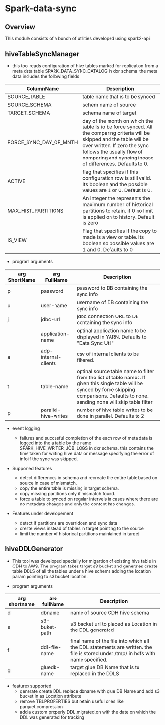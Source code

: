 # Spark-data-sync

## Overview

This module consists of a bunch of utilities developed using spark2-api

## hiveTableSyncManager
- this tool reads configuration of hive tables marked for replication from a meta data table SPARK_DATA_SYNC_CATALOG in dxr schema. the meta data includes the following fields

| ColumnName             	| Description                                                                                                                                                                                                                                         	|
|------------------------	|-----------------------------------------------------------------------------------------------------------------------------------------------------------------------------------------------------------------------------------------------------	|
| SOURCE_TABLE           	| table name that is to be synced                                                                                                                                                                                                                     	|
| SOURCE_SCHEMA          	| schem name of source                                                                                                                                                                                                                                	|
| TARGET_SCHEMA          	| schema name of target                                                                                                                                                                                                                               	|
| FORCE_SYNC_DAY_OF_MNTH 	| day of the month on which the table is to be force synced. All the comparing criteria will be skipped and the table will be over written.  If zero the sync follows the usually flow of comparing and syncing incase of differences. Defaults to 0. 	|
| ACTIVE                 	| flag that specifies if this configuration row is still valid. Its boolean and the possible values are 1 or 0. Default is 0.                                                                                                                         	|
| MAX_HIST_PARTITIONS    	| An integer the represents the maximum number of historical partitions to retain. if 0 no limit is applied on to history. Default is zero                                                                                                            	|
| IS_VIEW                	| Flag that specifies if the copy to made is a view or table. Its boolean so possible values are 1 and 0. Defaults to 0                                                                                                                               	|

- program arguments 

| arg ShortName 	| arg FullName         	| Description                                                                                                                                                                                      	|
|---------------	|----------------------	|--------------------------------------------------------------------------------------------------------------------------------------------------------------------------------------------------	|
| p             	| password             	| password to DB containing the sync info                                                                                                                                                          	|
| u             	| user-name            	| username of DB containing the sync info                                                                                                                                                          	|
| j             	| jdbc-url             	| jdbc connection URL to DB containing the sync info                                                                                                                                               	|
|               	| application-name     	| optinal application name to be displayed in YARN. Defaults to "Data Sync Util"                                                                                                                   	|
| a             	| adp-internal-clients 	| csv of internal clients to be filtered.                                                                                                                                                          	|
| t             	| table-name           	| optinal source table name to filter from the list of table names. If given this single table will be synced by force skipping comparisons. Defaults to none. sending none will skip table filter 	|
| p             	| parallel-hive-writes 	| number of hive table writes to be done in parallel. Defaults to 2                                                                                                                                	|
 - event logging

    - failures and succesful completion of the each row of meta data is logged into the a table by the name SPARK_HIVE_WRITER_JOB_LOGS in dxr schema. this contains the time taken for writing hive data or message specifying the error of info if the sync was skipped.

 - Supported features

    - detect differences in schema and recreate the entire table based on source in case of mismatch.
    - copy the entire table is missing in target schema.
    - copy missing partitions only if mismatch found.
    - force a table to synced on regular intervels in cases where there are no metadata changes and only the content has changes.

- Features under developement
    - detect if partitions are overridden and sync data
    - create views instead of tables in target pointing to the source
    - limit the number of historical partitions maintained in target


## hiveDDLGenerator
- This tool was developed specially for migartion of existing hive table in CDH to AWS. The program takes target s3 bucket and generates create table DDLS of all the tables under a hive schema adding the location param pointing to s3 bucket location.

- program arguments

| arg shortname 	| are fullName  	| Description                                                                                                                       	|
|---------------	|---------------	|-----------------------------------------------------------------------------------------------------------------------------------	|
| d             	| dbname        	| name of source CDH hive schema                                                                                                    	|
| s             	| s3-buket-path 	| s3 bucket url to placed as Location in the DDL generated                                                                          	|
| f             	| ddl-file-name 	| final name of the file into which all the DDL statements are written. the file is stored under /tmp/ in hdfs with name specified. 	|
| g             	| gluedb-name   	| target glue DB Name that is to replaced in the DDLS 

- features supported 
    - generate create DDL replace dbname with glue DB Name and add s3 bucket in as Location attribute
    - remove TBLPROPERTIES but retain useful ones like parquet.compression
    - add a custom properly DDL.migrated.on with the date on which the DDL was generated for tracking

